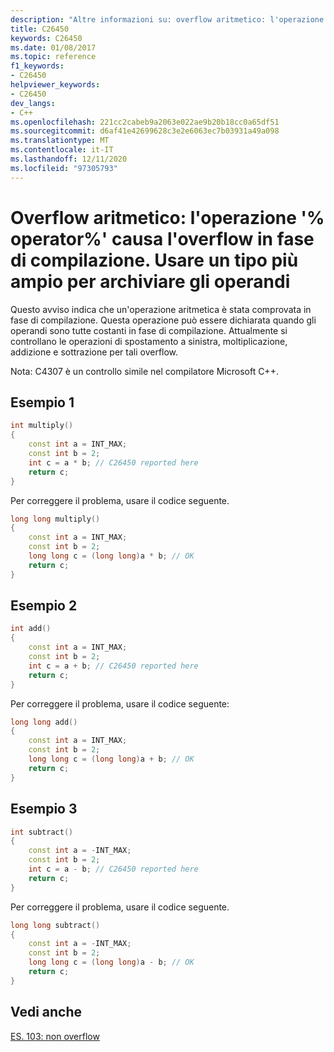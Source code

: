 ```yaml
---
description: "Altre informazioni su: overflow aritmetico: l'operazione '% operator%' causa l'overflow in fase di compilazione. Usare un tipo più ampio per archiviare gli operandi"
title: C26450
keywords: C26450
ms.date: 01/08/2017
ms.topic: reference
f1_keywords:
- C26450
helpviewer_keywords:
- C26450
dev_langs:
- C++
ms.openlocfilehash: 221cc2cabeb9a2063e022ae9b20b18cc0a65df51
ms.sourcegitcommit: d6af41e42699628c3e2e6063ec7b03931a49a098
ms.translationtype: MT
ms.contentlocale: it-IT
ms.lasthandoff: 12/11/2020
ms.locfileid: "97305793"
---
```

# <a name="arithmetic-overflow-operator-operation-causes-overflow-at-compile-time-use-a-wider-type-to-store-the-operands"></a>Overflow aritmetico: l'operazione '% operator%' causa l'overflow in fase di compilazione. Usare un tipo più ampio per archiviare gli operandi

Questo avviso indica che un'operazione aritmetica è stata comprovata in fase di compilazione. Questa operazione può essere dichiarata quando gli operandi sono tutte costanti in fase di compilazione.  Attualmente si controllano le operazioni di spostamento a sinistra, moltiplicazione, addizione e sottrazione per tali overflow.

Nota: C4307 è un controllo simile nel compilatore Microsoft C++.

## <a name="example-1"></a>Esempio 1

```cpp
int multiply()
{
    const int a = INT_MAX;
    const int b = 2;
    int c = a * b; // C26450 reported here
    return c;
}
```

Per correggere il problema, usare il codice seguente.

```cpp
long long multiply()
{
    const int a = INT_MAX;
    const int b = 2;
    long long c = (long long)a * b; // OK
    return c;
}
```

## <a name="example-2"></a>Esempio 2

```cpp
int add()
{
    const int a = INT_MAX;
    const int b = 2;
    int c = a + b; // C26450 reported here
    return c;
}
```

Per correggere il problema, usare il codice seguente:

```cpp
long long add()
{
    const int a = INT_MAX;
    const int b = 2;
    long long c = (long long)a + b; // OK
    return c;
}
```

## <a name="example-3"></a>Esempio 3

```cpp
int subtract()
{
    const int a = -INT_MAX;
    const int b = 2;
    int c = a - b; // C26450 reported here
    return c;
}
```

Per correggere il problema, usare il codice seguente.

```cpp
long long subtract()
{
    const int a = -INT_MAX;
    const int b = 2;
    long long c = (long long)a - b; // OK
    return c;
}
```

## <a name="see-also"></a>Vedi anche

[ES. 103: non overflow](https://github.com/isocpp/CppCoreGuidelines/blob/master/CppCoreGuidelines.md#Res-overflow)
